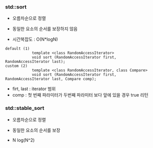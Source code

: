 

### std::sort

- 오름차순으로 정렬
- 동일한 요소의 순서를 보장하지 않음


- 시간복잡도 : O(N*logN)


```
default (1)
			template <class RandomAccessIterator>
			void sort (RandomAccessIterator first, RandomAccessIterator last);
custom (2)
			template <class RandomAccessIterator, class Compare>
			void sort (RandomAccessIterator first, RandomAccessIterator last, Compare comp);
```

- firt, last : iterator 범위
- comp : 첫 번째 파라미터가 두번째 파라미터 보다 앞에 있을 경우 true 리턴

### std::stable_sort

- 오름차순으로 정렬
- 동일한 요소의 순서를 보장

- N log(N^2)